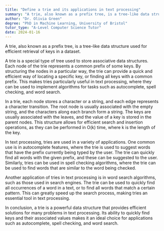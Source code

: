 ```yaml
---
title: "Define a trie and its applications in text processing"
summary: "A trie, also known as a prefix tree, is a tree-like data structure used for efficient retrieval of keys in a dataset."
author: "Dr. Olivia Green"
degree: "PhD in Machine Learning, University of Bristol"
tutor_type: "A-Level Computer Science Tutor"
date: 2024-01-16
---
```


A trie, also known as a prefix tree, is a tree-like data structure used for efficient retrieval of keys in a dataset.

A trie is a special type of tree used to store associative data structures. Each node of the trie represents a common prefix of some keys. By structuring the nodes in a particular way, the trie can provide a quick and efficient way of locating a specific key, or finding all keys with a common prefix. This makes tries particularly useful in text processing, where they can be used to implement algorithms for tasks such as autocomplete, spell checking, and word search.

In a trie, each node stores a character or a string, and each edge represents a character transition. The root node is usually associated with the empty string, and the characters along each branch form a string. The keys are usually associated with the leaves, and the value of a key is stored in the parent nodes. This structure allows for efficient search and insertion operations, as they can be performed in O(k) time, where k is the length of the key.

In text processing, tries are used in a variety of applications. One common use is in autocomplete features, where the trie is used to suggest words that have the prefix currently being typed by the user. The trie can quickly find all words with the given prefix, and these can be suggested to the user. Similarly, tries can be used in spell checking algorithms, where the trie can be used to find words that are similar to the word being checked.

Another application of tries in text processing is in word search algorithms, such as those used in search engines. The trie can be used to quickly find all occurrences of a word in a text, or to find all words that match a certain pattern. This can greatly speed up the search process, making tries an essential tool in text processing.

In conclusion, a trie is a powerful data structure that provides efficient solutions for many problems in text processing. Its ability to quickly find keys and their associated values makes it an ideal choice for applications such as autocomplete, spell checking, and word search.
    